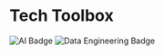 # Tech Toolbox

![AI Badge](link_to_ai_badge) ![Data Engineering Badge](link_to_data_engineering_badge)